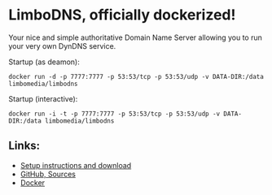 LimboDNS, officially dockerized!
======
Your nice and simple authoritative Domain Name Server allowing you to run your very own DynDNS service.

Startup (as deamon):

    docker run -d -p 7777:7777 -p 53:53/tcp -p 53:53/udp -v DATA-DIR:/data limbomedia/limbodns

Startup (interactive):

    docker run -i -t -p 7777:7777 -p 53:53/tcp -p 53:53/udp -v DATA-DIR:/data limbomedia/limbodns


## Links:
* [Setup instructions and download](https://limbomedia.net/etc/limbodns)
* [GitHub, Sources](https://github.com/thomaskuh/limbodns)
* [Docker](https://hub.docker.com/r/limbomedia/limbodns/)